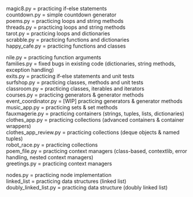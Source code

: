 magic8.py = practicing if-else statements  
countdown.py = simple countdown generator  
poems.py = practicing loops and string methods  
threads.py =  practicing loops and string methods  
tarot.py = practicing loops and dictionaries  
scrabble.py = practicing functions and dictionaries  
happy_cafe.py = practicing functions and classes  
  
nile.py = practicing function arguments  
families.py = fixed bugs in existing code (dictionaries, string methods, exception handling)  
exits.py = practicing if-else statements and unit tests  
surfshop.py = practicing classes, methods and unit tests  
classroom.py = practicing classes, iterables and iterators  
courses.py = practicing generators & generator methods  
event_coordinator.py = [WIP] practicing generators & generator methods  
music_app.py = practicing sets & set methods  
fauxmagerie.py = practicing containers (strings, tuples, lists, dictionaries)  
clothes_app.py = practicing collections (advanced containers & container wrappers)  
clothes_app_review.py = practicing collections (deque objects & named tuples)  
robot_race.py = practicing collections  
poem_file.py = practicing context managers (class-based, contextlib, error handling, nested context managers)  
greetings.py = practicing context managers  

nodes.py = practicing node implementation  
linked_list = practicing data structures (linked list)  
doubly_linked_list.py = practicing data structure (doubly linked list)  
